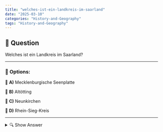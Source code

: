 ```yaml
---
title: "welches-ist-ein-landkreis-im-saarland"
date: "2025-03-10"
categories: "History-and-Geography"
tags: "History-and-Geography"
---
```


## 📌 **Question**

Welches ist ein Landkreis im Saarland?



---

### 📝 **Options:**

🔘 **A)** Mecklenburgische Seenplatte

🔘 **B)** Altötting

🔘 **C)** Neunkirchen

🔘 **D)** Rhein-Sieg-Kreis

---

<details>
  <summary>🔍 Show Answer</summary>

  <p>
💡  <b>Correct Answer:</b>  c
  </p>
  <p>
    📖<b>Explanation:</b>
    Saarland is one of Germany’s 16 federal states, located in the southwest and known for its rich industrial history. Each state is divided into administrative districts called "Landkreise." Understanding the districts within Saarland is essential for geography and administrative studies. The question asks you to identify which of the listed options is a Landkreis in Saarland, distinguishing it from districts in other German states like Mecklenburg-Vorpommern, Bavaria, and North Rhine-Westphalia.
  </p>
</details>
